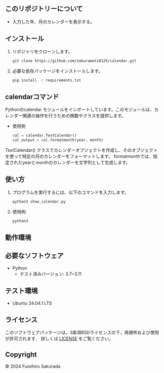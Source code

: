 ## このリポジトリーについて
- 入力した年、月のカレンダーを表示する。

## インストール
1. リポジトリをクローンします。
    ```bash
    git clone https://github.com/sakuramoti0125/calendar.git
    ```
2. 必要な依存パッケージをインストールします。
    ```bash
    pip install -r requirements.txt
    ```

## calendarコマンド 
Pythonのcalendar モジュールをインポートしています。このモジュールは、カレンダー関連の操作を行うための関数やクラスを提供します。

- 使用例
    ```python
    cal = calendar.TextCalendar()
    cal_output = cal.formatmonth(year, month)
    ```
TextCalendar() クラスでカレンダーオブジェクトを作成し、そのオブジェクトを使って特定の月のカレンダーをフォーマットします。
formatmonthでは、指定されたyearとmonthのカレンダーを文字列として生成します。 



## 使い方
1. プログラムを実行するには、以下のコマンドを入力します。
   ```bash
   python3 show_calendar.py
   ```
2. 使用例:
   ```bash
   python3 
   ```

## 動作環境

## 必要なソフトウェア
- Python
  - テスト済みバージョン: 3.7~3.11

## テスト環境
- Ubuntu 24.04.1 LTS

## ライセンス
このソフトウェアパッケージは，3条項BSDライセンスの下，再頒布および使用が許可されます．
詳しくは [LICENSE](LICENSE) をご覧ください。

## Copyright
© 2024 Fumihiro Sakurada
